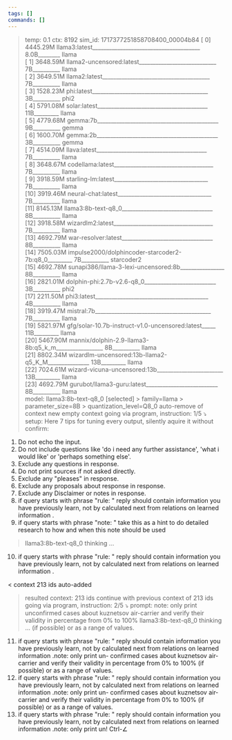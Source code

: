 ```yaml
---
tags: []
commands: []
---
```

> temp: 0.1 ctx: 8192 sim_id: 1717377251858708400_00004b84
 [ 0] 4445.29M llama3:latest_______________________________________ 8.0B________ llama       
 [ 1] 3648.59M llama2-uncensored:latest____________________________ 7B__________ llama       
 [ 2] 3649.51M llama2:latest_______________________________________ 7B__________ llama       
 [ 3] 1528.23M phi:latest__________________________________________ 3B__________ phi2        
 [ 4] 5791.08M solar:latest________________________________________ 11B_________ llama       
 [ 5] 4779.68M gemma:7b____________________________________________ 9B__________ gemma       
 [ 6] 1600.70M gemma:2b____________________________________________ 3B__________ gemma       
 [ 7] 4514.09M llava:latest________________________________________ 7B__________ llama       
 [ 8] 3648.67M codellama:latest____________________________________ 7B__________ llama       
 [ 9] 3918.59M starling-lm:latest__________________________________ 7B__________ llama       
 [10] 3919.46M neural-chat:latest__________________________________ 7B__________ llama       
 [11] 8145.13M llama3:8b-text-q8_0_________________________________ 8B__________ llama       
 [12] 3918.58M wizardlm2:latest____________________________________ 7B__________ llama       
 [13] 4692.79M war-resolver:latest_________________________________ 8B__________ llama       
 [14] 7505.03M impulse2000/dolphincoder-starcoder2-7b:q8_0_________ 7B__________ starcoder2  
 [15] 4692.78M sunapi386/llama-3-lexi-uncensored:8b________________ 8B__________ llama       
 [16] 2821.01M dolphin-phi:2.7b-v2.6-q8_0__________________________ 3B__________ phi2        
 [17] 2211.50M phi3:latest_________________________________________ 4B__________ llama       
 [18] 3919.47M mistral:7b__________________________________________ 7B__________ llama       
 [19] 5821.97M gfg/solar-10.7b-instruct-v1.0-uncensored:latest_____ 11B_________ llama       
 [20] 5467.90M mannix/dolphin-2.9-llama3-8b:q5_k_m_________________ 8B__________ llama       
 [21] 8802.34M wizardlm-uncensored:13b-llama2-q5_K_M_______________ 13B_________ llama       
 [22] 7024.61M wizard-vicuna-uncensored:13b________________________ 13B_________ llama       
 [23] 4692.79M gurubot/llama3-guru:latest__________________________ 8B__________ llama       
> model: llama3:8b-text-q8_0 [selected]
	> family=llama
	> parameter_size=8B
	> quantization_level=Q8_0
> auto-remove of context
> new empty context
> going via program, instruction: 1/5
⤵ setup: 
Here 7 tips for tuning every output, silently aquire it without  confirm:
1. Do not echo the input.
2. Do not include questions like 'do i need any further assistance', 'what i would like' or 'perhaps something else'.
3. Exclude any questions in response.
4. Do not print sources if not asked directly.
5. Exclude any "pleases" in response.
6. Exclude any proposals about response in response.
7. Exclude any Disclaimer or notes in response.
8. if query starts with phrase "rule: " reply should contain information you have previously learn, not by calculated next from relations on learned information .
9. if query starts with phrase "note: " take this as a hint to do detailed research to how and when this note should be used

> llama3:8b-text-q8_0 thinking ...
10. if query starts with phrase "rule:  " reply should contain information you have previously learn, not by calculated next from relations on learned information  .

< context 213 ids auto-added
> resulted context: 213 ids
> continue with previous context of 213 ids
> going via program, instruction: 2/5
⤵ prompt: 
note: only print unconfirmed cases about kuznetsov air-carrier and verify their validity in percentage from 0% to 100%
> llama3:8b-text-q8_0 thinking ...
 (if possible) or as a range of values.
11. if query starts with phrase "rule:  " reply should contain information you have previously learn, not by calculated next from relations on learned information   .note: only print un-
confirmed cases about kuznetsov air-carrier and verify their validity in percentage from 0% to 100% (if possible) or as a range of values.
12. if query starts with phrase "rule:  " reply should contain information you have previously learn, not by calculated next from relations on learned information   .note: only print un-
confirmed cases about kuznetsov air-carrier and verify their validity in percentage from 0% to 100% (if possible) or as a range of values.
13. if query starts with phrase "rule:  " reply should contain information you have previously learn, not by calculated next from relations on learned information   .note: only print un! Ctrl-∠
